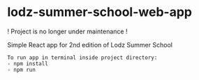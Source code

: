 # lodz-summer-school-web-app
! Project is no longer under maintenance !

Simple React app for 2nd edition of Lodz Summer School

```
To run app in terminal inside project directory:
- npm install
- npm run
```

